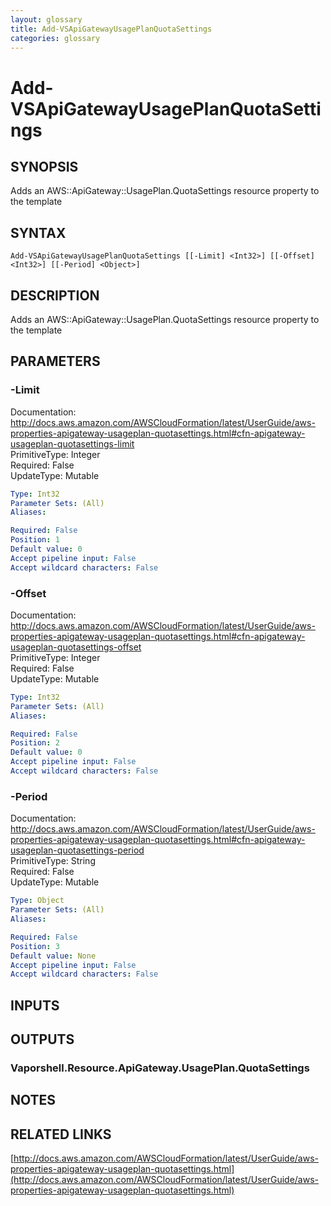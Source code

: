 ```yaml
---
layout: glossary
title: Add-VSApiGatewayUsagePlanQuotaSettings
categories: glossary
---
```


# Add-VSApiGatewayUsagePlanQuotaSettings

## SYNOPSIS
Adds an AWS::ApiGateway::UsagePlan.QuotaSettings resource property to the template

## SYNTAX

```
Add-VSApiGatewayUsagePlanQuotaSettings [[-Limit] <Int32>] [[-Offset] <Int32>] [[-Period] <Object>]
```

## DESCRIPTION
Adds an AWS::ApiGateway::UsagePlan.QuotaSettings resource property to the template

## PARAMETERS

### -Limit
Documentation: http://docs.aws.amazon.com/AWSCloudFormation/latest/UserGuide/aws-properties-apigateway-usageplan-quotasettings.html#cfn-apigateway-usageplan-quotasettings-limit    
PrimitiveType: Integer    
Required: False    
UpdateType: Mutable

```yaml
Type: Int32
Parameter Sets: (All)
Aliases: 

Required: False
Position: 1
Default value: 0
Accept pipeline input: False
Accept wildcard characters: False
```

### -Offset
Documentation: http://docs.aws.amazon.com/AWSCloudFormation/latest/UserGuide/aws-properties-apigateway-usageplan-quotasettings.html#cfn-apigateway-usageplan-quotasettings-offset    
PrimitiveType: Integer    
Required: False    
UpdateType: Mutable

```yaml
Type: Int32
Parameter Sets: (All)
Aliases: 

Required: False
Position: 2
Default value: 0
Accept pipeline input: False
Accept wildcard characters: False
```

### -Period
Documentation: http://docs.aws.amazon.com/AWSCloudFormation/latest/UserGuide/aws-properties-apigateway-usageplan-quotasettings.html#cfn-apigateway-usageplan-quotasettings-period    
PrimitiveType: String    
Required: False    
UpdateType: Mutable

```yaml
Type: Object
Parameter Sets: (All)
Aliases: 

Required: False
Position: 3
Default value: None
Accept pipeline input: False
Accept wildcard characters: False
```

## INPUTS

## OUTPUTS

### Vaporshell.Resource.ApiGateway.UsagePlan.QuotaSettings

## NOTES

## RELATED LINKS

[http://docs.aws.amazon.com/AWSCloudFormation/latest/UserGuide/aws-properties-apigateway-usageplan-quotasettings.html](http://docs.aws.amazon.com/AWSCloudFormation/latest/UserGuide/aws-properties-apigateway-usageplan-quotasettings.html)

